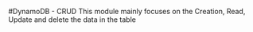 #DynamoDB - CRUD
This module mainly focuses on the Creation, Read, Update and delete the data in the table


